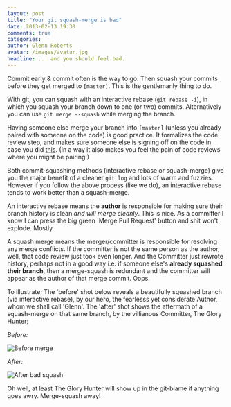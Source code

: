 ```yaml
---
layout: post
title: "Your git squash-merge is bad"
date: 2013-02-13 19:30
comments: true
categories:
author: Glenn Roberts
avatar: /images/avatar.jpg
headline: ... and you should feel bad.
---
```


Commit early & commit often is the way to go. Then squash your commits before they get merged to `[master]`. This is the gentlemanly thing to do.

With git, you can squash with an interactive rebase (`git rebase -i`), in which you squash your branch down to one (or two) commits. Alternatively you can use `git merge --squash` while merging the branch.

Having someone else merge your branch into `[master]` (unless you already paired with someone on the code) is good practice. It formalizes the code review step, and makes sure someone else is signing off on the code in case you did [this](http://www.youtube.com/watch?v=pUJJ-mdd9pw&feature=youtu.be&t=1m45s). (In a way it also makes you feel the pain of code reviews where you might be pairing!)

Both commit-squashing methods (interactive rebase or squash-merge) give you the major benefit of a cleaner `git log` and lots of warm and fuzzies. However if you follow the above process (like we do), an interactive rebase tends to work better than a squash-merge.

An interactive rebase means the **author** is responsible for making sure their branch history is clean *and will merge cleanly*. This is nice. As a committer I know I can press the big green 'Merge Pull Request' button and shit won't explode. Mostly.

A squash merge means the merger/committer is responsible for resolving any merge conflicts. If the committer is not the same person as the author, well, that code review just took even longer. And the Committer just rewrote history, perhaps not in a good way i.e. if someone else's **already squashed their branch**, then a merge-squash is redundant and the committer will appear as the author of that merge commit. Oops.

To illustrate; The 'before' shot below reveals a beautifully squashed branch (via interactive rebase), by our hero, the fearlesss yet considerate Author, whom we shall call 'Glenn'. The 'after' shot shows the aftermath of a squash-merge on that same branch, by the villianous Committer, The Glory Hunter;

*Before:*

![Before merge](http://i.imgur.com/4xWxJTi.png)


*After:*

![After bad squash](http://i.imgur.com/V0E8eUM.png)

Oh well, at least The Glory Hunter will show up in the git-blame if anything goes awry. Merge-squash away!

